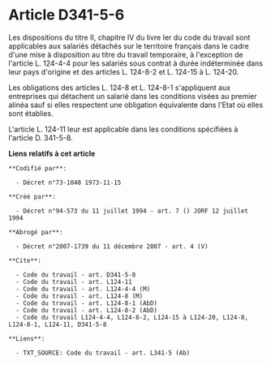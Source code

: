 # Article D341-5-6

Les dispositions du titre II, chapitre IV du livre Ier du code du travail sont applicables aux salariés détachés sur le
territoire français dans le cadre d'une mise à disposition au titre du travail temporaire, à l'exception de l'article L.
124-4-4 pour les salariés sous contrat à durée indéterminée dans leur pays d'origine et des articles L. 124-8-2 et L. 124-15
à L. 124-20.

Les obligations des articles L. 124-8 et L. 124-8-1 s'appliquent aux entreprises qui détachent un salarié dans les conditions
visées au premier alinéa sauf si elles respectent une obligation équivalente dans l'Etat où elles sont établies.

L'article L. 124-11 leur est applicable dans les conditions spécifiées à l'article D. 341-5-8.

**Liens relatifs à cet article**

	**Codifié par**:

	  - Décret n°73-1048 1973-11-15

	**Créé par**:

	  - Décret n°94-573 du 11 juillet 1994 - art. 7 () JORF 12 juillet 1994

	**Abrogé par**:

	  - Décret n°2007-1739 du 11 décembre 2007 - art. 4 (V)

	**Cite**:

	  - Code du travail - art. D341-5-8
	  - Code du travail - art. L124-11
	  - Code du travail - art. L124-4-4 (M)
	  - Code du travail - art. L124-8 (M)
	  - Code du travail - art. L124-8-1 (AbD)
	  - Code du travail - art. L124-8-2 (AbD)
	  - Code du travail L124-4-4, L124-8-2, L124-15 à L124-20, L124-8, L124-8-1, L124-11, D341-5-8

	**Liens**:

	  - TXT_SOURCE: Code du travail - art. L341-5 (Ab)
